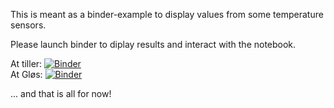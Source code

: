 
This is meant as a binder-example to display values from some temperature sensors.

Please launch binder to diplay results and interact with the notebook.

At tiller: [![Binder](https://mybinder.org/badge_logo.svg)](https://mybinder.org/v2/gh/madshaven/trying-binder/HEAD?filepath=temp_sensors_ttn.ipynb)  
At Gløs:  [![Binder](https://mybinder.org/badge_logo.svg)](https://mybinder.org/v2/gh/madshaven/trying-binder/HEAD?filepath=temp_sensors_ttn2.ipynb)  

... and that is all for now!
